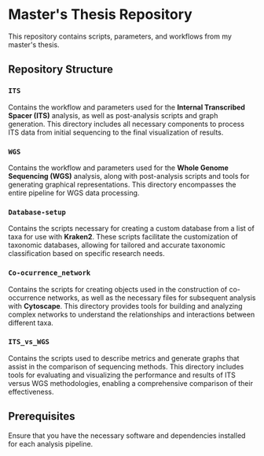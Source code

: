 # Master's Thesis Repository

This repository contains scripts, parameters, and workflows from my master's thesis.

## Repository Structure

### `ITS`
Contains the workflow and parameters used for the **Internal Transcribed Spacer (ITS)** analysis, as well as post-analysis scripts and graph generation. This directory includes all necessary components to process ITS data from initial sequencing to the final visualization of results.

### `WGS`
Contains the workflow and parameters used for the **Whole Genome Sequencing (WGS)** analysis, along with post-analysis scripts and tools for generating graphical representations. This directory encompasses the entire pipeline for WGS data processing.

### `Database-setup`
Contains the scripts necessary for creating a custom database from a list of taxa for use with **Kraken2**. These scripts facilitate the customization of taxonomic databases, allowing for tailored and accurate taxonomic classification based on specific research needs.

### `Co-ocurrence_network`
Contains the scripts for creating objects used in the construction of co-occurrence networks, as well as the necessary files for subsequent analysis with **Cytoscape**. This directory provides tools for building and analyzing complex networks to understand the relationships and interactions between different taxa.

### `ITS_vs_WGS`
Contains the scripts used to describe metrics and generate graphs that assist in the comparison of sequencing methods. This directory includes tools for evaluating and visualizing the performance and results of ITS versus WGS methodologies, enabling a comprehensive comparison of their effectiveness.


## Prerequisites

Ensure that you have the necessary software and dependencies installed for each analysis pipeline.
